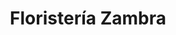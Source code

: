 ---
title: "Floristería Zambra"
url: /la-linea-de-la-concepcion/floristeria-zambra/
shop: floristería
---